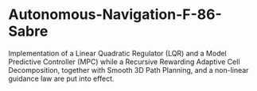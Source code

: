 # Autonomous-Navigation-F-86-Sabre
Implementation of a Linear Quadratic Regulator (LQR) and a Model Predictive Controller (MPC) while a Recursive Rewarding Adaptive Cell Decomposition, together with Smooth 3D Path Planning, and a non-linear guidance law are put into effect.

